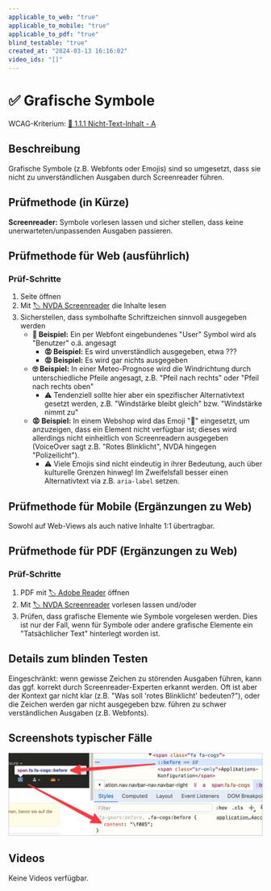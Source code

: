 ```yaml
---
applicable_to_web: "true"
applicable_to_mobile: "true"
applicable_to_pdf: "true"
blind_testable: "true"
created_at: "2024-03-13 16:16:02"
video_ids: "[]"
---
```


# ✅ Grafische Symbole

WCAG-Kriterium: [📜 1.1.1 Nicht-Text-Inhalt - A](..)

## Beschreibung

Grafische Symbole (z.B. Webfonts oder Emojis) sind so umgesetzt, dass sie nicht zu unverständlichen Ausgaben durch Screenreader führen.

## Prüfmethode (in Kürze)

**Screenreader:** Symbole vorlesen lassen und sicher stellen, dass keine unerwarteten/unpassenden Ausgaben passieren.

## Prüfmethode für Web (ausführlich)

### Prüf-Schritte

1. Seite öffnen
1. Mit [🏷️ NVDA Screenreader](/de/tags/nvda-screenreader) die Inhalte lesen
1. Sicherstellen, dass symbolhafte Schriftzeichen sinnvoll ausgegeben werden
    - **🙂 Beispiel:** Ein per Webfont eingebundenes "User" Symbol wird als "Benutzer" o.ä. angesagt
        - **😡 Beispiel:** Es wird unverständlich ausgegeben, etwa ???
        - **😡 Beispiel:** Es wird gar nichts ausgegeben
    - **🙄 Beispiel:** In einer Meteo-Prognose wird die Windrichtung durch unterschiedliche Pfeile angesagt, z.B. "Pfeil nach rechts" oder "Pfeil nach rechts oben"
        - ⚠️ Tendenziell sollte hier aber ein spezifischer Alternativtext gesetzt werden, z.B. "Windstärke bleibt gleich" bzw. "Windstärke nimmt zu"
    - **😡 Beispiel:** In einem Webshop wird das Emoji "🚨" eingesetzt, um anzuzeigen, dass ein Element nicht verfügbar ist; dieses wird allerdings nicht einheitlich von Screenreadern ausgegeben (VoiceOver sagt z.B. "Rotes Blinklicht", NVDA hingegen "Polizeilicht").
        - ⚠️ Viele Emojis sind nicht eindeutig in ihrer Bedeutung, auch über kulturelle Grenzen hinweg! Im Zweifelsfall besser einen Alternativtext via z.B. `aria-label` setzen.

## Prüfmethode für Mobile (Ergänzungen zu Web)

Sowohl auf Web-Views als auch native Inhalte 1:1 übertragbar.

## Prüfmethode für PDF (Ergänzungen zu Web)

### Prüf-Schritte
1. PDF mit [🏷️ Adobe Reader](/de/tags/adobe-reader) öffnen
1. Mit [🏷️ NVDA Screenreader](/de/tags/nvda-screenreader) vorlesen lassen und/oder
1. Prüfen, dass grafische Elemente wie Symbole vorgelesen werden. Dies ist nur der Fall, wenn für Symbole oder andere grafische Elemente ein "Tatsächlicher Text" hinterlegt worden ist.

## Details zum blinden Testen

Eingeschränkt: wenn gewisse Zeichen zu störenden Ausgaben führen, kann das ggf. korrekt durch Screenreader-Experten erkannt werden. Oft ist aber der Kontext gar nicht klar (z.B. "Was soll 'rotes Blinklicht' bedeuten?"), oder die Zeichen werden gar nicht ausgegeben bzw. führen zu schwer verständlichen Ausgaben (z.B. Webfonts).

## Screenshots typischer Fälle

![Per Webfont eingebundenes Symbol in A4AA](images/per-webfont-eingebundenes-symbol-in-a4aa.png)

## Videos

Keine Videos verfügbar.
